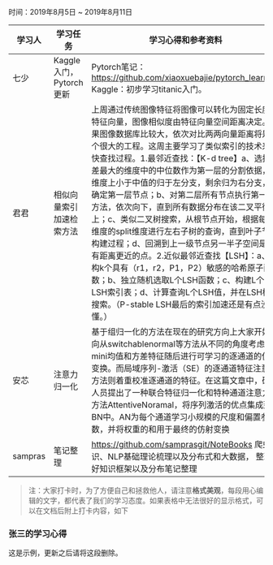 时间：2019年8月5日 ~ 2019年8月11日

学习人|学习任务|学习心得和参考资料
------ | ------ | ------ 
七少 | Kaggle入门，Pytorch更新 | Pytorch笔记：https://github.com/xiaoxuebajie/pytorch_learning  Kaggle：初步学习titanic入门。
君君 | 相似向量索引加速检索方法 | 上周通过传统图像特征将图像可以转化为固定长度的特征向量，图像相似度由特征向量空间距离决定。如果图像数据库比较大，依次对比两两向量距离将是一个很大的工程。这周主要学习了类似索引的技术来加快查找过程。1.最邻近查找：【K-d tree】a、选择方差最大的维度中的中位数作为第一层的分割依据，该维度上小于中值的归于左分支，剩余归为右分支，并确定第一层节点；b、对第二层所有节点执行第一步方法，依次向下，直到所有数据分布在该二叉平衡树上；c、类似二叉树搜索，从根节点开始，根据每个维度的split维度进行左右子树的查询，直到叶子节点构建过程；d、回溯到上一级节点另一半子空间是否有距离更近的点。2.近似最邻近查找【LSH】：a、重构k个具有（r1，r2，P1，P2）敏感的哈希原子函数；b、独立随机选取L个LSH函数；c、构建L个LSH索引表；d、计算查询L个LSH值，并在LSH桶中搜索。（P-stable LSH最后的索引加速还是有点没看懂。）
安芯  |注意力归一化 | 基于组归一化的方法在现在的研究方向上大家开始转向从switchablenormal等方法从不同的角度考虑mini均值和方差特征随后进行可学习的逐通道的仿射变换。而局域序列-激活（SE）的逐通道特征注意力方法则着重校准逐通道的特征。在这篇文章中，研究人员提出了一种联合特征归一化和特种通道注意力的方法AttentiveNoramal，将序列激活的优点集成到BN中。AN为每个通道学习小规模的尺度和偏置参数，并将权重的和用于最终的仿射变换
sampras | 笔记整理|  https://github.com/samprasgit/NoteBooks  爬虫知识、NLP基础理论梳理以及分布式和大数据， 整理好知识框架以及分布笔记整理
> 注：大家打卡时，为了方便自己和拯救他人，请注意**格式美观**，每段用心编辑的文字，都代表了我们的学习态度。如果表格中无法很好的显示格式，可以在文档后附上打卡内容，如下

### 张三的学习心得
这是示例，更新之后请将这段删除。
